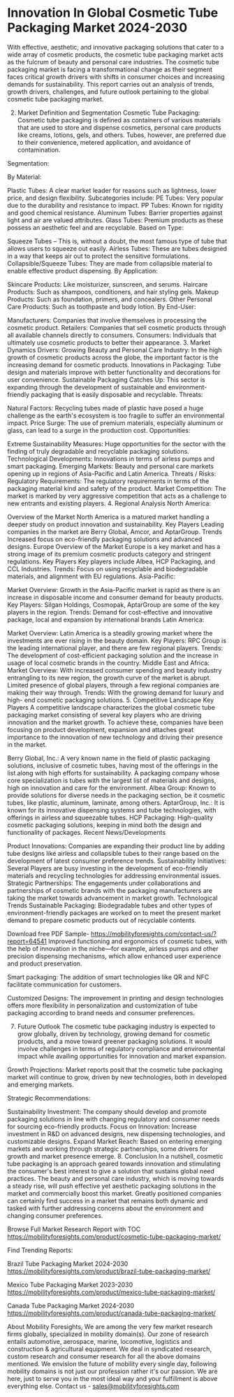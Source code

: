 # Innovation In Global Cosmetic Tube Packaging Market 2024-2030 #
With effective, aesthetic, and innovative packaging solutions that cater to a wide array of cosmetic products, the cosmetic tube packaging market acts as the fulcrum of beauty and personal care industries. The cosmetic tube packaging market is facing a transformational change as their segment faces critical growth drivers with shifts in consumer choices and increasing demands for sustainability. This report carries out an analysis of trends, growth drivers, challenges, and future outlook pertaining to the global cosmetic tube packaging market.

2. Market Definition and Segmentation
Cosmetic Tube Packaging: Cosmetic tube packaging is defined as containers of various materials that are used to store and dispense cosmetics, personal care products like creams, lotions, gels, and others. Tubes, however, are preferred due to their convenience, metered application, and avoidance of contamination.

Segmentation:

By Material:

Plastic Tubes: A clear market leader for reasons such as lightness, lower price, and design flexibility. Subcategories include:
PE Tubes: Very popular due to the durability and resistance to impact. PP Tubes: Known for rigidity and good chemical resistance. Aluminum Tubes: Barrier properties against light and air are valued attributes. Glass Tubes: Premium products as these possess an aesthetic feel and are recyclable. Based on Type: 

Squeeze Tubes – This is, without a doubt, the most famous type of tube that allows users to squeeze out easily.
Airless Tubes: These are tubes designed in a way that keeps air out to protect the sensitive formulations.
Collapsible/Squeeze Tubes: They are made from collapsible material to enable effective product dispensing.
By Application:

Skincare Products: Like moisturizer, sunscreen, and serums.
Haircare Products: Such as shampoos, conditioners, and hair styling gels.
Makeup Products: Such as foundation, primers, and concealers.
Other Personal Care Products: Such as toothpaste and body lotion.
By End-User:

Manufacturers: Companies that involve themselves in processing the cosmetic product.
Retailers: Companies that sell cosmetic products through all available channels directly to consumers.
Consumers: Individuals that ultimately use cosmetic products to better their appearance.
3. Market Dynamics
Drivers:
Growing Beauty and Personal Care Industry: In the high growth of cosmetic products across the globe, the important factor is the increasing demand for cosmetic products.
Innovations in Packaging: Tube design and materials improve with better functionality and decorations for user convenience.
Sustainable Packaging Catches Up: This sector is expanding through the development of sustainable and environment-friendly packaging that is easily disposable and recyclable.
Threats:

Natural Factors: Recycling tubes made of plastic have posed a huge challenge as the earth's ecosystem is too fragile to suffer an environmental impact.
Price Surge: The use of premium materials, especially aluminum or glass, can lead to a surge in the production cost.
Opportunities:

Extreme Sustainability Measures: Huge opportunities for the sector with the finding of truly degradable and recyclable packaging solutions.
Technological Developments: Innovations in terms of airless pumps and smart packaging.
Emerging Markets: Beauty and personal care markets opening up in regions of Asia-Pacific and Latin America.
Threats / Risks:
Regulatory Requirements: The regulatory requirements in terms of the packaging material kind and safety of the product.
Market Competition: The market is marked by very aggressive competition that acts as a challenge to new entrants and existing players.
4. Regional Analysis
North America:

Overview of the Market North America is a matured market handling a deeper study on product innovation and sustainability.
Key Players Leading companies in the market are Berry Global, Amcor, and AptarGroup.
Trends Increased focus on eco-friendly packaging solutions and advanced designs.
Europe
Overview of the Market Europe is a key market and has a strong image of its premium cosmetic products category and stringent regulations.
Key Players Key players include Albea, HCP Packaging, and CCL Industries.
Trends: Focus on using recyclable and biodegradable materials, and alignment with EU regulations.
Asia-Pacific:

Market Overview: Growth in the Asia-Pacific market is rapid as there is an increase in disposable income and consumer demand for beauty products.
Key Players: Silgan Holdings, Cosmopak, AptarGroup are some of the key players in the region.
Trends: Demand for cost-effective and innovative package, local and expansion by international brands
Latin America:

Market Overview: Latin America is a steadily growing market where the investments are ever rising in the beauty domain.
Key Players: RPC Group is the leading international player, and there are few regional players.
Trends: The development of cost-efficient packaging solution and the increase in usage of local cosmetic brands in the country.
Middle East and Africa:
Market Overview: With increased consumer spending and beauty industry entrangling to its new region, the growth curve of the market is abrupt.
Limited presence of global players, through a few regional companies are making their way through.
Trends: With the growing demand for luxury and high- end cosmetic packaging solutions.
5. Competitive Landscape
Key Players
A competitive landscape characterizes the global cosmetic tube packaging market consisting of several key players who are driving innovation and the market growth. To achieve these, companies have been focusing on product development, expansion and attaches great importance to the innovation of new technology and driving their presence in the market.

Berry Global, Inc.: A very known name in the field of plastic packaging solutions, inclusive of cosmetic tubes, having most of the offerings in the list along with high efforts for sustainability. A packaging company whose core specialization is tubes with the largest list of materials and designs, high on innovation and care for the environment. Albea Group: Known to provide solutions for diverse needs in the packaging section, be it cosmetic tubes, like plastic, aluminum, laminate, among others.
AptarGroup, Inc.: It is known for its innovative dispensing systems and tube technologies, with offerings in airless and squeezable tubes.
HCP Packaging: High-quality cosmetic packaging solutions, keeping in mind both the design and functionality of packages.
Recent News/Developments

Product Innovations: Companies are expanding their product line by adding tube designs like airless and collapsible tubes to their range based on the development of latest consumer preference trends.
Sustainability Initiatives: Several Players are busy investing in the development of eco-friendly materials and recycling technologies for addressing environmental issues.
Strategic Partnerships: The engagements under collaborations and partnerships of cosmetic brands with the packaging manufacturers are taking the market towards advancement in market growth. Technological Trends
Sustainable Packaging: Biodegradable tubes and other types of environment-friendly packages are worked on to meet the present market demand to prepare cosmetic products out of recyclable contents.

Download free PDF Sample- https://mobilityforesights.com/contact-us/?report=64541
Improved functioning and ergonomics of cosmetic tubes, with the help of innovation in the niche—for example, airless pumps and other precision dispensing mechanisms, which allow enhanced user experience and product preservation.

Smart packaging: The addition of smart technologies like QR and NFC facilitate communication for customers.

Customized Designs: The improvement in printing and design technologies offers more flexibility in personalization and customization of tube packaging according to brand needs and consumer preferences.

7. Future Outlook
The cosmetic tube packaging industry is expected to grow globally, driven by technology, growing demand for cosmetic products, and a move toward greener packaging solutions. It would involve challenges in terms of regulatory compliance and environmental impact while availing opportunities for innovation and market expansion.

Growth Projections: Market reports posit that the cosmetic tube packaging market will continue to grow, driven by new technologies, both in developed and emerging markets.

Strategic Recommendations:

Sustainability Investment: The company should develop and promote packaging solutions in line with changing regulatory and consumer needs for sourcing eco-friendly products.
Focus on Innovation: Increase investment in R&D on advanced designs, new dispensing technologies, and customizable designs.
Expand Market Reach: Based on entering emerging markets and working through strategic partnerships, some drivers for growth and market presence emerge.
8. Conclusion
In a nutshell, cosmetic tube packaging is an approach geared towards innovation and stimulating the consumer's best interest to give a solution that sustains global need practices. The beauty and personal care industry, which is moving towards a steady rise, will push effective yet aesthetic packaging solutions in the market and commercially boost this market. Greatly positioned companies can certainly find success in a market that remains both dynamic and tasked with further addressing concerns about the environment and changing consumer preferences.


Browse Full Market Research Report with TOC https://mobilityforesights.com/product/cosmetic-tube-packaging-market/


Find Trending Reports:

Brazil Tube Packaging Market 2024-2030 https://mobilityforesights.com/product/brazil-tube-packaging-market/




Mexico Tube Packaging Market 2023-2030 https://mobilityforesights.com/product/mexico-tube-packaging-market/



Canada Tube Packaging Market 2024-2030 https://mobilityforesights.com/product/canada-tube-packaging-market/




About Mobility Foresights,
We are among the very few market research firms globally, specialized in mobility domain(s). Our zone of research entails automotive, aerospace, marine, locomotive, logistics and construction & agricultural equipment. We deal in syndicated research, custom research and consumer research for all the above domains mentioned.
We envision the future of mobility every single day, following mobility domains is not just our profession rather it's our passion. We are here, just to serve you in the most ideal way and your fulfillment is above everything else. Contact us -  sales@mobilityforesights.com 
